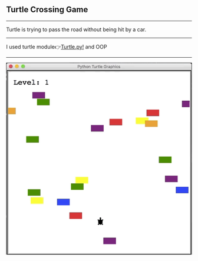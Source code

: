 <h2>Turtle Crossing Game</h2>
<hr>
<p>Turtle is trying to pass the road without being hit by a car.</p>
<hr>
<span>I used turtle module👉<span><a href='https://docs.python.org/3/library/turtle.html'>Turtle.py!</a> and OOP
<hr>
<img src='turtle_crossing.gif' alt="turte crossing"/>
